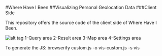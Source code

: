 #Where Have I Been
##Visualizing Personal Geolocation Data
###Client Side

This repository offers the source code of the client side of Where Have I Been.

![alt tag](http://web.tecnico.ulisboa.pt/jorge.s.filipe/tese/interface.png)
1-Query area
2-Result area
3-Map area
4-Settings area

To generate the JS:
browserify custom.js -o vis-custom.js -s vis

